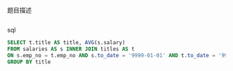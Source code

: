 题目描述

```

```

sql

```sql
SELECT t.title AS title, AVG(s.salary)
FROM salaries AS s INNER JOIN titles AS t
ON s.emp_no = t.emp_no AND s.to_date = '9999-01-01' AND t.to_date = '9999-01-01'
GROUP BY title
```

